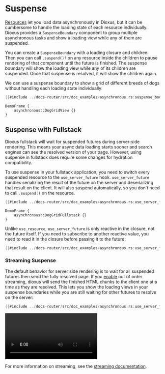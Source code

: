# Suspense

[Resources](../basics/resources.md) let you load data asynchronously in Dioxus, but it can be cumbersome to handle the loading state of each resource individually. Dioxus provides a `SuspenseBoundary` component to group multiple asynchronous tasks and show a loading view while any of them are suspended.

You can create a `SuspenseBoundary` with a loading closure and children. Then you can call `.suspend()?` on any resource inside the children to pause rendering of that component until the future is finished. The suspense boundary will show the loading view while any of its children are suspended. Once that suspense is resolved, it will show the children again.

We can use a suspense boundary to show a grid of different breeds of dogs without handling each loading state individually:

```rust
{{#include ../docs-router/src/doc_examples/asynchronous.rs:suspense_boundary}}
```

```inject-dioxus
DemoFrame {
    asynchronous::DogGridView {}
}
```

## Suspense with Fullstack

Dioxus fullstack will wait for suspended futures during server-side rendering. This means your async data loading starts sooner and search engines can see the resolved version of your page. However, using suspense in fullstack does require some changes for hydration compatibility.

To use suspense in your fullstack application, you need to switch every suspended resource to the `use_server_future` hook. `use_server_future` handles serializing the result of the future on the server and deserializing that result on the client. It will also suspend automatically, so you don't need to call `.suspend()` on the resource.

```rust
{{#include ../docs-router/src/doc_examples/asynchronous.rs:use_server_future}}
```

```inject-dioxus
DemoFrame {
    asynchronous::DogGridFullstack {}
}
```

Unlike `use_resource`, `use_server_future` is only reactive in the closure, not the future itself. If you need to subscribe to another reactive value, you need to read it in the closure before passing it to the future:

```rust
{{#include ../docs-router/src/doc_examples/asynchronous.rs:use_server_future_reactive}}
```

### Streaming Suspense

The default behavior for server side rendering is to wait for all suspended futures then send the fully resolved page. If you [enable](https://docs.rs/dioxus/0.7/dioxus/prelude/struct.ServeConfigBuilder.html#method.enable_out_of_order_streaming) out of order streaming, dioxus will send the finished HTML chunks to the client one at a time as they are resolved. This lets you show the loading views in your suspense boundaries while you are still waiting for other futures to resolve on the server:

```rust
{{#include ../docs-router/src/doc_examples/asynchronous.rs:use_server_future_streaming}}
```

![Out of order streaming](/assets/06_docs/streaming_dogs.mp4)


For more information on streaming, see the [streaming documentation](../../essentials/fullstack/streaming.md).
